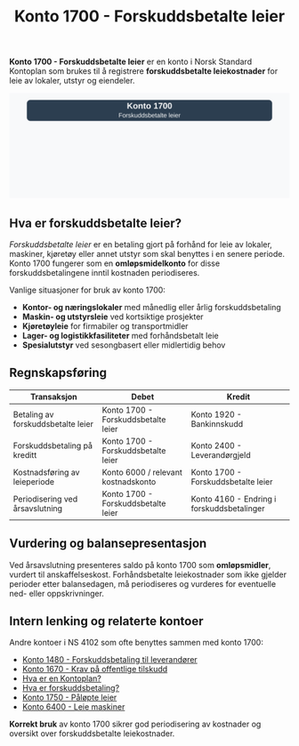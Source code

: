 ﻿---
title: "Konto 1700 - Forskuddsbetalte leier"
seoTitle: "1700-forskuddsbetalte-leier"
description: '**Konto 1700 - Forskuddsbetalte leier** er en konto i Norsk Standard Kontoplan som brukes til å registrere **forskuddsbetalte leiekostnader** for leie av lokal...'
---

**Konto 1700 - Forskuddsbetalte leier** er en konto i Norsk Standard Kontoplan som brukes til å registrere **forskuddsbetalte leiekostnader** for leie av lokaler, utstyr og eiendeler.

![Illustrasjon av konto 1700 Forskuddsbetalte leier](1700-forskuddsbetalte-leier-image.svg)

## Hva er forskuddsbetalte leier?

*Forskuddsbetalte leier* er en betaling gjort på forhånd for leie av lokaler, maskiner, kjøretøy eller annet utstyr som skal benyttes i en senere periode. Konto 1700 fungerer som en **omløpsmidelkonto** for disse forskuddsbetalingene inntil kostnaden periodiseres.

Vanlige situasjoner for bruk av konto 1700:

* **Kontor- og næringslokaler** med månedlig eller årlig forskuddsbetaling
* **Maskin- og utstyrsleie** ved kortsiktige prosjekter
* **Kjøretøyleie** for firmabiler og transportmidler
* **Lager- og logistikkfasiliteter** med forhåndsbetalt leie
* **Spesialutstyr** ved sesongbasert eller midlertidig behov

## Regnskapsføring

| Transaksjon                           | Debet                                    | Kredit                                     |
|---------------------------------------|------------------------------------------|--------------------------------------------|
| Betaling av forskuddsbetalte leier    | Konto 1700 - Forskuddsbetalte leier      | Konto 1920 - Bankinnskudd                  |
| Forskuddsbetaling på kreditt          | Konto 1700 - Forskuddsbetalte leier      | Konto 2400 - Leverandørgjeld               |
| Kostnadsføring av leieperiode         | Konto 6000 / relevant kostnadskonto      | Konto 1700 - Forskuddsbetalte leier        |
| Periodisering ved årsavslutning       | Konto 1700 - Forskuddsbetalte leier      | Konto 4160 - Endring i forskuddsbetalinger |

## Vurdering og balansepresentasjon

Ved årsavslutning presenteres saldo på konto 1700 som **omløpsmidler**, vurdert til anskaffelseskost. Forhåndsbetalte leiekostnader som ikke gjelder perioder etter balansedagen, må periodiseres og vurderes for eventuelle ned- eller oppskrivninger.

## Intern lenking og relaterte kontoer

Andre kontoer i NS 4102 som ofte benyttes sammen med konto 1700:

* [Konto 1480 - Forskuddsbetaling til leverandører](/blogs/kontoplan/1480-forskuddsbetaling-til-leverandorer "Konto 1480 - Forskuddsbetaling til leverandører: Regnskapsføring av forskuddsbetalinger til leverandører")
* [Konto 1670 - Krav på offentlige tilskudd](/blogs/kontoplan/1670-krav-pa-offentlige-tilskudd "Konto 1670 - Krav på offentlige tilskudd: Behandling av tilskuddskrav")
* [Hva er en Kontoplan?](/blogs/regnskap/hva-er-kontoplan "Hva er en Kontoplan? Komplett Guide til Kontoplaner i Norsk Regnskap")
* [Hva er forskuddsbetaling?](/blogs/regnskap/hva-er-forskuddsbetaling "Hva er forskuddsbetaling? Komplett Guide til Forskuddsbetalinger i Regnskap")
* [Konto 1750 - Påløpte leier](/blogs/kontoplan/1750-palopte-leier "Konto 1750 - Påløpte leier: Regnskapsføring av påløpte leiekostnader")
* [Konto 6400 - Leie maskiner](/blogs/kontoplan/6400-leie-maskiner "Konto 6400 - Leie maskiner")

**Korrekt bruk** av konto 1700 sikrer god periodisering av kostnader og oversikt over forskuddsbetalte leiekostnader.






